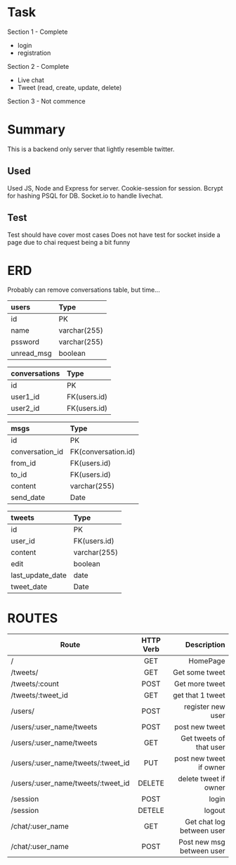 # Task
Section 1 - Complete
  - login
  - registration

Section 2 - Complete
  - Live chat
  - Tweet (read, create, update, delete)

Section 3 - Not commence

# Summary
This is a backend only server that lightly resemble twitter.

## Used
Used JS, Node and Express for server.
Cookie-session for session.
Bcrypt for hashing
PSQL for DB.
Socket.io to handle livechat.

## Test
Test should have cover most cases
Does not have test for socket inside a page due to chai request being a bit funny

# ERD
Probably can remove conversations table, but time...

| users          | Type  |
|:------------------|:------------|
| id       | PK |
|name          | varchar(255)|
|    pssword       |varchar(255)|
|     unread_msg      | boolean|

| conversations          | Type  |
|:------------------|:------------|
| id       | PK |
|user1_id          | FK(users.id)|
|    user2_id       |FK(users.id)|

| msgs          | Type  |
|:------------------|:------------|
| id       | PK |
|conversation_id          | FK(conversation.id)|
|    from_id       |FK(users.id)|
|    to_id       |FK(users.id)|
|    content       |varchar(255)|
|    send_date       |Date|

| tweets          | Type  |
|:------------------|:------------|
| id       | PK |
|user_id          | FK(users.id)|
|    content       |varchar(255)|
|edit |boolean|
|last_update_date|date|
|    tweet_date       |Date|


# ROUTES

| Route                                   | HTTP Verb          | Description  |
| ----------------------------------------|:------------------:| ------------:|
| /                                       | GET                | HomePage     |
| /tweets/                            | GET                | Get some tweet|
| /tweets/:count                   | POST               | Get more tweet|
| /tweets/:tweet_id                    | GET               | get that 1 tweet |
| /users/                     | POST                | register new user |
| /users/:user_name/tweets           | POST               | post new tweet     |
| /users/:user_name/tweets           | GET               | Get tweets of that user    |
| /users/:user_name/tweets/:tweet_id           | PUT               | post new tweet if owner    |
| /users/:user_name/tweets/:tweet_id           | DELETE               | delete tweet if owner     |
| /session           | POST               | login     |
| /session           | DETELE               | logout     |
| /chat/:user_name           | GET               | Get chat log between user     |
| /chat/:user_name           | POST               | Post new msg between user     |